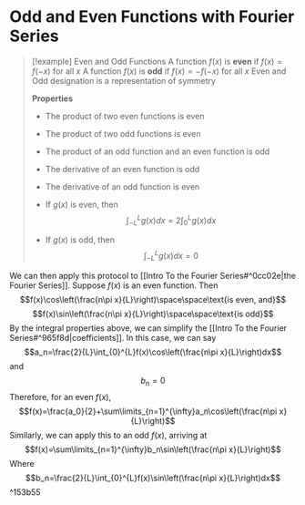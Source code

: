 # Odd and Even Functions with Fourier Series

>[!example] Even and Odd Functions
>A function $f(x)$ is **even** if $f(x)=f(-x)$ for all $x$
>A function $f(x)$ is **odd** if $f(x)=-f(-x)$ for all $x$
>Even and Odd designation is a representation of symmetry
>
>**Properties**
>- The product of two even functions is even
>
>- The product of two odd functions is even
>- The product of an odd function and an even function is odd
>- The derivative of an even function is odd
>- The derivative of an odd function is even
>- If $g(x)$ is even, then$$\int_{-L}^{L}g(x)dx=2\int_{0}^{L}g(x)dx$$
>- If $g(x)$ is odd, then $$\int_{-L}^{L}g(x)dx=0$$

We can then apply this protocol to [[Intro To the Fourier Series#^0cc02e|the Fourier Series]]. Suppose $f(x)$ is an even function. Then$$f(x)\cos\left(\frac{n\pi x}{L}\right)\space\space\text{is even, and}$$$$f(x)\sin\left(\frac{n\pi x}{L}\right)\space\space\text{is odd}$$By the integral properties above, we can simplify the [[Intro To the Fourier Series#^965f8d|coefficients]]. In this case, we can say$$a_n=\frac{2}{L}\int_{0}^{L}f(x)\cos\left(\frac{n\pi x}{L}\right)dx$$and$$b_n=0$$Therefore, for an even $f(x)$,$$f(x)=\frac{a_0}{2}+\sum\limits_{n=1}^{\infty}a_n\cos\left(\frac{n\pi x}{L}\right)$$Similarly, we can apply this to an odd $f(x)$, arriving at$$f(x)=\sum\limits_{n=1}^{\infty}b_n\sin\left(\frac{n\pi x}{L}\right)$$Where$$b_n=\frac{2}{L}\int_{0}^{L}f(x)\sin\left(\frac{n\pi x}{L}\right)dx$$ ^153b55